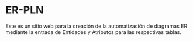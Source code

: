 # ER-PLN
Este es un sitio web para la creación de la automatización de diagramas ER mediante la entrada de Entidades y Atributos para las respectivas tablas.
